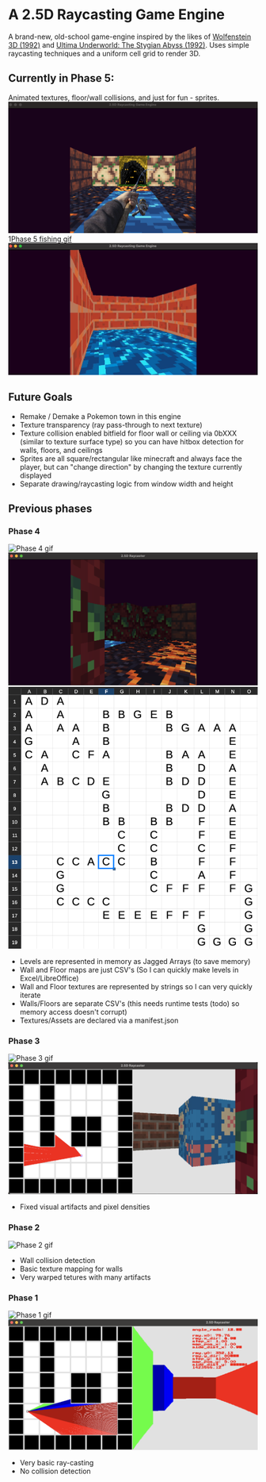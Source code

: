 # A 2.5D Raycasting Game Engine

A brand-new, old-school game-engine inspired by the likes of [Wolfenstein 3D (1992)](https://en.wikipedia.org/wiki/Wolfenstein_3D) and [Ultima Underworld: The Stygian Abyss (1992)](https://en.wikipedia.org/wiki/Ultima_Underworld:_The_Stygian_Abyss). Uses simple raycasting techniques and a uniform cell grid to render 3D.

## Currently in Phase 5:
Animated textures, floor/wall collisions, and just for fun - sprites.
![Phase 5 image](https://github.com/con-dog/2.5D-raycasting-engine/blob/6f3023fa86f8d4a3338c96a77d64b92d55bdabc6/_media/phase-5/fishing-time.png)
1[Phase 5 fishing gif](https://github.com/con-dog/2.5D-raycasting-engine/blob/35efbffc349788171c625aecd9ae6a6f2db17518/_media/phase-5/fishing-time.gif)
![Phase 5 gif](https://github.com/con-dog/2.5D-raycasting-engine/blob/3e8615c0fbabc73b51672c1551a10ede91257603/_media/phase-5/phase-5.gif)

## Future Goals
- Remake / Demake a Pokemon town in this engine
- Texture transparency (ray pass-through to next texture)
- Texture collision enabled bitfield for floor wall or ceiling via 0bXXX (similar to texture surface type) so you can have hitbox detection for walls, floors, and ceilings
- Sprites are all square/rectangular like minecraft and always face the player, but can "change direction" by changing the texture currently displayed
- Separate drawing/raycasting logic from window width and height

## Previous phases
### Phase 4 

![Phase 4 gif](https://github.com/con-dog/2.5D-raycasting-engine/blob/1401433f57d4c0c732b924adf9c13507f07d32c8/_media/phase-4/phase-4.gif)
![Phase 4 image](https://github.com/con-dog/2.5D-raycasting-engine/blob/1401433f57d4c0c732b924adf9c13507f07d32c8/_media/phase-4/phase-4.png)
![Example level](https://github.com/con-dog/2.5D-raycasting-engine/blob/5c857ba532ab42b13a76408c7c08f4a9628c7d98/_media/phase-4/example-level.png)

- Levels are represented in memory as Jagged Arrays (to save memory)
- Wall and Floor maps are just CSV's (So I can quickly make levels in Excel/LibreOffice)
- Wall and Floor textures are represented by strings so I can very quickly iterate
- Walls/Floors are separate CSV's (this needs runtime tests (todo) so memory access doesn't corrupt)
- Textures/Assets are declared via a manifest.json

### Phase 3

![Phase 3 gif](https://github.com/con-dog/2.5D-raycasting-engine/blob/5c857ba532ab42b13a76408c7c08f4a9628c7d98/_media/phase-3/Screen%20Recording%202025-01-06%20at%207.53.50%E2%80%AFPM.gif)
![Phase 3 image](https://github.com/con-dog/2.5D-raycasting-engine/blob/5c857ba532ab42b13a76408c7c08f4a9628c7d98/_media/phase-3/phase-3.png)

- Fixed visual artifacts and pixel densities

### Phase 2

![Phase 2 gif](https://github.com/con-dog/2.5D-raycasting-engine/blob/5c857ba532ab42b13a76408c7c08f4a9628c7d98/_media/phase-2/phase-2.gif)

- Wall collision detection
- Basic texture mapping for walls
- Very warped tetures with many artifacts

### Phase 1

![Phase 1 gif](https://github.com/con-dog/2.5D-raycasting-engine/blob/5c857ba532ab42b13a76408c7c08f4a9628c7d98/_media/phase-1/phase-1.gif)
![Phase 1 image](https://github.com/con-dog/2.5D-raycasting-engine/blob/5c857ba532ab42b13a76408c7c08f4a9628c7d98/_media/phase-1/phase-1.png)

- Very basic ray-casting
- No collision detection
